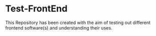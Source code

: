 # Test-FrontEnd
This Repository has been created with the aim of testing out different frontend software(s) and understanding their uses.
